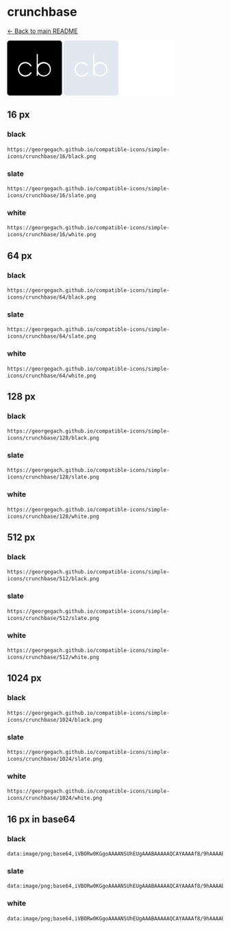 # crunchbase

[← Back to main README](../../README.md)


<img src="./128/black.png" width="128" alt="crunchbase black icon" />
<img src="./128/slate.png" width="128" alt="crunchbase slate icon" />
<img src="./128/white.png" width="128" alt="crunchbase white icon" />

## 16 px

### black
```
https://georgegach.github.io/compatible-icons/simple-icons/crunchbase/16/black.png
```

### slate
```
https://georgegach.github.io/compatible-icons/simple-icons/crunchbase/16/slate.png
```

### white
```
https://georgegach.github.io/compatible-icons/simple-icons/crunchbase/16/white.png
```

## 64 px

### black
```
https://georgegach.github.io/compatible-icons/simple-icons/crunchbase/64/black.png
```

### slate
```
https://georgegach.github.io/compatible-icons/simple-icons/crunchbase/64/slate.png
```

### white
```
https://georgegach.github.io/compatible-icons/simple-icons/crunchbase/64/white.png
```

## 128 px

### black
```
https://georgegach.github.io/compatible-icons/simple-icons/crunchbase/128/black.png
```

### slate
```
https://georgegach.github.io/compatible-icons/simple-icons/crunchbase/128/slate.png
```

### white
```
https://georgegach.github.io/compatible-icons/simple-icons/crunchbase/128/white.png
```

## 512 px

### black
```
https://georgegach.github.io/compatible-icons/simple-icons/crunchbase/512/black.png
```

### slate
```
https://georgegach.github.io/compatible-icons/simple-icons/crunchbase/512/slate.png
```

### white
```
https://georgegach.github.io/compatible-icons/simple-icons/crunchbase/512/white.png
```

## 1024 px

### black
```
https://georgegach.github.io/compatible-icons/simple-icons/crunchbase/1024/black.png
```

### slate
```
https://georgegach.github.io/compatible-icons/simple-icons/crunchbase/1024/slate.png
```

### white
```
https://georgegach.github.io/compatible-icons/simple-icons/crunchbase/1024/white.png
```

## 16 px in base64

### black
```
data:image/png;base64,iVBORw0KGgoAAAANSUhEUgAAABAAAAAQCAYAAAAf8/9hAAAABmJLR0QA/wD/AP+gvaeTAAAA1klEQVQ4jbXSv0oDQRDH8c8GFSFg7PwDgVRWYp9n8N3yEr6Bna1iZWswIUVsTGGKKCaYHBht5uA4FHIXHFiY/e38vszsLgyxwnfFtcIwRbKnXmQpaLWjsUHNFG/bAAaYVwGssSxp+1j4Zdyd0v4F1wHo4iL0O4xxgEucFE35syzRwwSfeMQ7bnAb2gRX+Mp9xQ4W0eoxEs5CT2gXznYD1iyPcIgj9CN/iDES7qP2A6e5OacXL2aGEV5xjk5oazwFuI3WX4DKsck/+H9AtoU/a+C5JiTD+AcGmEGGf2HnPAAAAABJRU5ErkJggg==
```

### slate
```
data:image/png;base64,iVBORw0KGgoAAAANSUhEUgAAABAAAAAQCAYAAAAf8/9hAAAABmJLR0QA/wD/AP+gvaeTAAABEElEQVQ4jbWSMUsCABCFv3eZCUIYBFkQODUKjY6N0R+IfmJje1M0NUdFhCJEQUNCiSZ5r0HCzCIVuvHuvY97x6n90LlB1IAi89WApBVIi5gBiha1AC9iBkCiGDPonhCd34Z/A+xr4HUeQGL6XxsyJUTX4O/iwoRQ3Ds5QeoLGuC6AeMzMpqhXDUcgDZ/AOjNcGzlodCanXcW71L0cK5b7BueIU6Fjz63HwPsboiSiaqxCO3IAiykbeGSiGp6uIzUA5UnABaVhA3Jl0BFxIVxA0kiz40Kab+IpS1weSqCRivt2bo12YLhLqgKXrGVtq9CVCzXQePg7cfO1GXnqVke6d8BGixqthkE6ZbN3JCRmeYHab52IBPVNpYAAAAASUVORK5CYII=
```

### white
```
data:image/png;base64,iVBORw0KGgoAAAANSUhEUgAAABAAAAAQCAYAAAAf8/9hAAAABmJLR0QA/wD/AP+gvaeTAAAA20lEQVQ4jbXSvUpDQRDF8d8GFUFQA4IfELCyEnsfQXyB4CNa2ltJKmtREUkaGy2uoEFzEcciGwlXhdwbnGr37Jw/M8tJEXGLXSypVyUGKSJGDczfkBQR0dAMWjP0POF5HsANXusAPvFe0ZYxxI91Fyr3B5xlwCEOsn6BPlZxjO3fACOcoos27vGBN2zgCAXOcTKZfhowzKNuIWEv6wmdqbfFDF2pAtaxiat8vsxrJPRy7wt2Jmao5qDAHR6xb5zQwvhjrzO4g7W/ALVrlhz8P6Ccw1+2MGgIKdH/AosCPOIF6ceQAAAAAElFTkSuQmCC
```

